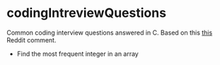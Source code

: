 # codingIntreviewQuestions
Common coding interview questions answered in C. Based on this [this](https://www.reddit.com/r/cscareerquestions/comments/20ahfq/heres_a_pretty_big_list_of_programming_interview/) Reddit comment.

* Find the most frequent integer in an array
